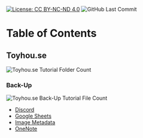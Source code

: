 [![License: CC BY-NC-ND 4.0](https://img.shields.io/badge/license-BY--NC--ND%204.0-d0dff0?logo=creative-commons&logoColor=d0dcff)](https://creativecommons.org/licenses/by-nc-nd/4.0/legalcode) ![GitHub Last Commit](https://img.shields.io/github/last-commit/maletears/how-to?color=dcffd0&label=last%20updated)
# Table of Contents
## Toyhou.se
![Toyhou.se Tutorial Folder Count](https://img.shields.io/github/directory-file-count/maletears/how-to/toyhou.se?color=d0dcff&label=toyhou.se%20tutorial%20folders)
### Back-Up
![Toyhou.se Back-Up Tutorial File Count](https://img.shields.io/github/directory-file-count/maletears/how-to/toyhou.se/back-up?color=d0dcff&label=toyhou.se%20back-up%20tutorials)
- [Discord](toyhou.se/back-up/discord.md)
- [Google Sheets](toyhou.se/back-up/google-sheets.md)
- [Image Metadata]()
- [OneNote]()
